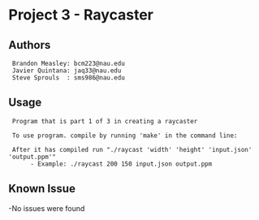  # Project 3 - Raycaster
 
 ## Authors
     Brandon Measley: bcm223@nau.edu
     Javier Quintana: jaq33@nau.edu
     Steve Sprouls  : sms986@nau.edu
     
 ## Usage
     Program that is part 1 of 3 in creating a raycaster
     
     To use program. compile by running 'make' in the command line:
     
     After it has compiled run "./raycast 'width' 'height' 'input.json' 'output.ppm'"
          - Example: ./raycast 200 150 input.json output.ppm
 
 ## Known Issue
 
  -No issues were found
